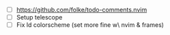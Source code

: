 - [ ] https://github.com/folke/todo-comments.nvim
- [ ] Setup telescope
- [ ] Fix ld colorscheme (set more fine w\ nvim & frames)
